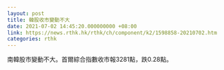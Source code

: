 ```yaml
---
layout: post
title: 韓股收市變動不大
date: 2021-07-02 14:45:20.000000000 +08:00
link: https://news.rthk.hk/rthk/ch/component/k2/1598858-20210702.htm
categories: rthk
---
```


南韓股市變動不大。首爾綜合指數收市報3281點，跌0.28點。
